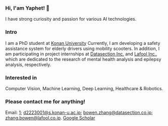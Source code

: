 ### Hi, I'am Yaphet! 👋
I have strong curiosity and passion for various AI technologies.

### Intro
I am a PhD student at [Konan University](https://www.konan-u.ac.jp/english/) Currently, I am developing a safety assistance system for elderly drivers using mobility scooters.
In addition, I am participating in project internships at [Datasection Inc.](https://www.datasection.co.jp/en) and [Lafool Inc.](https://www.lafool.co.jp/), which are dedicated to the research of mental health analysis and epilepsy analysis, respectively.

### Interested in
Computer Vision, Machine Learning, Deep Learning, Healthcare & Robotics.  

### Please contact me for anything!
Email: [1](zhangbowen930303@gmial); d2223001@s.konan-u.ac.jp; bowen.zhang@datasection.co.jp; zhang.bowen@lafool.co.jp.
[Google Scholar](https://scholar.google.com/citations?user=hOvKhH4AAAAJ&hl=en)


<!--
**Yaphet-Zhang/Yaphet-Zhang** is a ✨ _special_ ✨ repository because its `README.md` (this file) appears on your GitHub profile.

Here are some ideas to get you started:

- 🔭 I’m currently working on ...
- 🌱 I’m currently learning ...
- 👯 I’m looking to collaborate on ...
- 🤔 I’m looking for help with ...
- 💬 Ask me about ...
- 📫 How to reach me: ...
- 😄 Pronouns: ...
- ⚡ Fun fact: ...
-->
